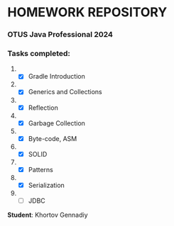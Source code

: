# HOMEWORK REPOSITORY
### OTUS Java Professional 2024

### Tasks completed:

1.
    - [x] Gradle Introduction
2.
    - [x] Generics and Collections
3.
    - [x] Reflection
4.
    - [x] Garbage Collection
5.
   - [x] Byte-code, ASM
6.
   - [x] SOLID
7.
    - [x] Patterns
8.
    - [x] Serialization
9.
    - [ ] JDBC

**Student**: Khortov Gennadiy